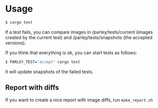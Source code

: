 # Usage

```bash
$ cargo test
```

If a test fails, you can compare images in /parley/tests/current (images created by the current test)
and /parley/tests/snapshots (the accepted versions).

If you think that everything is ok, you can start tests as follows:

```bash
$ PARLEY_TEST="accept" cargo test
```

It will update snapshots of the failed tests.

## Report with diffs

If you want to create a nice report with image diffs, run `make_report.sh`
